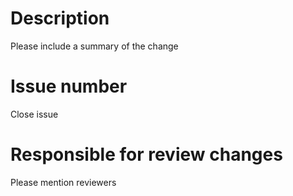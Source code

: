 # Description
Please include a summary of the change

# Issue number
Close issue 

# Responsible for review changes
Please mention reviewers
